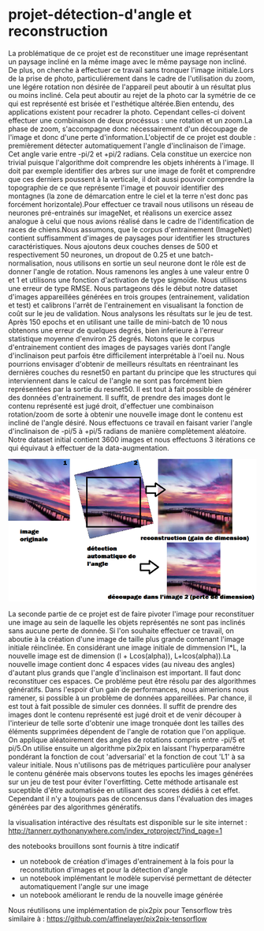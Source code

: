 # projet-détection-d'angle et reconstruction
La problématique de ce projet est de reconstituer une image représentant un paysage incliné en la même image avec le même paysage non incliné. De plus, on cherche à effectuer ce travail sans tronquer l'image initiale.Lors de la prise de photo, particuliérement dans le cadre de l'utilisation du zoom, une légére rotation non désirée de l'appareil peut aboutir à un résultat plus ou moins incliné. Cela peut aboutir au rejet de la photo car la symétrie de ce qui est représenté est brisée et l'esthétique altérée.Bien entendu, des applications existent pour recadrer la photo. Cependant celles-ci doivent effectuer une combinaison de deux procéssus : une rotation et un zoom.La phase de zoom, s'accompagne donc nécessairement d'un découpage de l'image et donc d'une perte d'information.L'objectif de ce projet est double : premièrement détecter automatiquement l'angle d'inclinaison de l'image. Cet angle varie entre -pi/2 et +pi/2 radians. Cela constitue un exercice non trivial puisque l'algorithme doit comprendre les objets inhérents à l'image. Il doit par exemple identifier des arbres sur une image de forêt et comprendre que ces derniers poussent à la verticale, il doit aussi pouvoir comprendre la topographie de ce que représente l'image et pouvoir identifier des montagnes (la zone de démarcation entre le ciel et la terre n'est donc pas forcément horizontale).Pour effectuer ce travail nous utilisons un réseau de neurones pré-entrainés sur imageNet, et réalisons un exercice assez analogue à celui que nous avions réalisé dans le cadre de l'identification de races de chiens.Nous assumons, que le corpus d'entrainement (ImageNet) contient suffisamment d'images de paysages pour identifier les structures caractéristiques. Nous ajoutons deux couches denses de 500 et respectivement 50 neurones, un dropout de 0.25 et une batch-normalisation, nous utilisons en sortie un seul neurone dont le rôle est de donner l'angle de rotation. Nous ramenons les angles à une valeur entre 0 et 1 et utilisons une fonction d'activation de type sigmoïde. Nous utilisons une erreur de type RMSE. Nous partageons dés le début notre dataset d'images appareillées générées en trois groupes (entrainement, validation et test) et calibrons l'arrêt de l'entrainement en visualisant la fonction de coût sur le jeu de validation. Nous analysons les résultats sur le jeu de test. Après 150 epochs et en utilisant une taille de mini-batch de 10 nous obtenons une erreur de quelques degrés, bien inferieure à l'erreur statistique moyenne d'environ 25 degrés. Notons que le corpus d'entrainement contient des images de paysages variés dont l'angle d'inclinaison peut parfois être difficilement interprétable à l'oeil nu. Nous pourrions envisager d'obtenir de meilleurs résultats en réentrainant les dernières couches du resnet50 en partant du principe que les structures qui interviennent dans le calcul de l'angle ne sont pas forcément bien représentées par la sortie du resnet50. Il est tout à fait possible de générer des données d'entrainement. Il suffit, de prendre des images dont le contenu représenté est jugé droit, d'effectuer une combinaison rotation/zoom de sorte à obtenir une nouvelle image dont le contenu est incliné de l'angle désiré. Nous effectuons ce travail en faisant varier l'angle d'inclinaison de -pi/5 à +pi/5 radians de manière complètement aléatoire. Notre dataset initial contient 3600 images et nous effectuons 3 itérations ce qui équivaut à effectuer de la data-augmentation.

![GitHub Logo](/image.png)


La seconde partie de ce projet est de faire pivoter l'image pour reconstituer une image au sein de laquelle les objets représentés ne sont pas inclinés sans aucune perte de donnée. Si l'on souhaite effectuer ce travail, on aboutie à la création d'une image de taille plus grande contenant l'image initiale réinclinée. En considérant une image initiale de dimmension l*L, la nouvelle image est de dimension (l + Lcos(alpha)), L+lcos(alpha)).La nouvelle image contient donc 4 espaces vides (au niveau des angles) d'autant plus grands que l'angle d'inclinaison est important. Il faut donc reconstituer ces espaces. Ce probléme peut être résolu par des algorithmes génératifs. Dans l'espoir d'un gain de performances, nous aimerions nous ramener, si possible à un problème de données appareillées. Par chance, il est tout à fait possible de simuler ces données. Il suffit de prendre des images dont le contenu représenté est jugé droit et de venir découper à l'interieur de telle sorte d'obtenir une image tronquée dont les tailles des éléments supprimées dépendent de l'angle de rotation que l'on applique. On applique aléatoirement des angles de rotations compris entre -pi/5 et pi/5.On utilise ensuite un algorithme pix2pix en laissant l'hyperparamétre pondérant la fonction de cout 'adversarial' et la fonction de cout 'L1' à sa valeur initiale. Nous n'utilisons pas de métriques particulière pour analyser le contenu générée mais observons toutes les epochs les images générées sur un jeu de test pour éviter l'overfitting. Cette méthode artisanale est suceptible d'être automatisée en utilisant des scores dédiés à cet effet. Cependant il n'y a toujours pas de concensus dans l'évaluation des images générées par des algorithmes génératifs.

la visualisation intéractive des résultats est disponible sur le site internet : http://tannerr.pythonanywhere.com/index_rotproject/?ind_page=1

des notebooks brouillons sont fournis à titre indicatif 

- un notebook de création d'images d'entrainement à la fois pour la reconstitution d'images et pour la détection d'angle
- un notebook implémentant le modèle supervisé permettant de détecter automatiquement l'angle sur une image
- un notebook améliorant le rendu de la nouvelle image générée 

Nous réutilisons une implémentation de pix2pix pour Tensorflow très similaire à : https://github.com/affinelayer/pix2pix-tensorflow 
